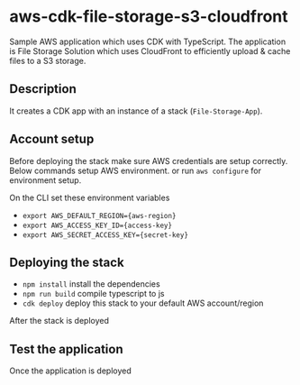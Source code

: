 # aws-cdk-file-storage-s3-cloudfront
Sample AWS application which uses CDK with TypeScript. The application is File Storage Solution which uses CloudFront to efficiently upload & cache files to a S3 storage.


## Description

It creates a CDK app with an instance of a stack (`File-Storage-App`).


## Account setup
Before deploying the stack make sure AWS credentials are setup correctly. Below commands setup AWS environment. or run `aws configure` for environment setup.

On the CLI set these environment variables
 * `export AWS_DEFAULT_REGION={aws-region}`
 * `export AWS_ACCESS_KEY_ID={access-key}`
 * `export AWS_SECRET_ACCESS_KEY={secret-key}`

## Deploying the stack

 * `npm install`     install the dependencies
 * `npm run build`   compile typescript to js
 * `cdk deploy`      deploy this stack to your default AWS account/region

After the stack is deployed

## Test the application

Once the application is deployed
 